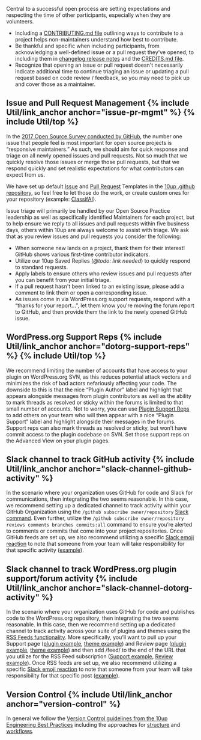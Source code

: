 Central to a successful open process are setting expectations and respecting the time of other participants, especially when they are volunteers.

- Including a [CONTRIBUTING.md file](https://10up.github.io/Open-Source-Best-Practices/community/#contributing) outlining ways to contribute to a project helps non-maintainers understand how best to contribute.
- Be thankful and specific when including participants, from acknowledging a well-defined issue or a pull request they've opened, to including them in [changelog release notes](https://10up.github.io/Open-Source-Best-Practices/releasing/#changelog) and the [CREDITS.md file](https://10up.github.io/Open-Source-Best-Practices/releasing/#credit-management).
- Recognize that opening an issue or pull request doesn't necessarily indicate additional time to continue triaging an issue or updating a pull request based on code review / feedback, so you may need to pick up and cover those as a maintainer.

<h2 id="issue-pr-mgmt" class="anchor-heading">Issue and Pull Request Management {% include Util/link_anchor anchor="issue-pr-mgmt" %} {% include Util/top %}</h2>

In the [2017 Open Source Survey conducted by GitHub](https://opensourcesurvey.org/2017/), the number one issue that people feel is most important for open source projects is “responsive maintainers.”  As such, we should aim for quick response and triage on all newly opened issues and pull requests.  Not so much that we quickly resolve those issues or merge those pull requests, but that we respond quickly and set realistic expectations for what contributors can expect from us.

We have set up default [Issue](https://github.com/10up/.github/tree/master/ISSUE_TEMPLATE) and [Pull Request](https://github.com/10up/.github/blob/master/PULL_REQUEST_TEMPLATE.md) Templates in the [10up .github repository](https://github.com/10up/.github), so feel free to let those do the work, or create custom ones for your repository (example: [ClassifAI](https://github.com/10up/classifai/tree/develop/.github)).

Issue triage will primarily be handled by our Open Source Practice leadership as well as specifically identified Maintainers for each project, but to help ensure we reply to all issues and pull requests within five business days, others within 10up are always welcome to assist with triage.  We ask that as you review issues and pull requests you consider the following:

- When someone new lands on a project, thank them for their interest! GitHub shows various first-time contributor indicators.
- Utilize our 10up Saved Replies (_@todo: link needed_) to quickly respond to standard requests.
- Apply labels to ensure others who review issues and pull requests after you can benefit from your initial triage.
- If a pull request hasn't been linked to an existing issue, please add a comment to link them or open a corresponding issue.
- As issues come in via WordPress.org support requests, respond with a “thanks for your report…”, let them know you're moving the forum report to GitHub, and then provide them the link to the newly opened GitHub issue.

<h2 id="dotorg-support-reps" class="anchor-heading">WordPress.org Support Reps {% include Util/link_anchor anchor="dotorg-support-reps" %} {% include Util/top %}</h2>

We recommend limiting the number of accounts that have access to your plugin on WordPress.org SVN, as this reduces potential attack vectors and minimizes the risk of bad actors nefariously affecting your code.  The downside to this is that the nice “Plugin Author” label and highlight that appears alongside messages from plugin contributors as well as the ability to mark threads as resolved or sticky within the forums is limited to that small number of accounts.  Not to worry, you can use [Plugin Support Reps](https://make.wordpress.org/plugins/2017/09/04/plugin-support-reps/) to add others on your team who will then appear with a nice “Plugin Support” label and highlight alongside their messages in the forums.  Support reps can also mark threads as resolved or sticky, but won’t have commit access to the plugin codebase on SVN.  Set those support reps on the Advanced View on your plugin pages.

<h2 id="slack-channel-github-activity" class="anchor-heading">Slack channel to track GitHub activity {% include Util/link_anchor anchor="slack-channel-github-activity" %}</h2>

In the scenario where your organization uses GitHub for code and Slack for communications, then integrating the two seems reasonable.  In this case, we recommend setting up a dedicated channel to track activity within your GitHub Organization using the `/github subscribe owner/repository` [Slack command](https://get.slack.help/hc/en-us/articles/232289568-GitHub-for-Slack).  Even further, utilize the `/github subscribe owner/repository reviews comments branches commits:all` command to ensure you’re alerted to comments or commits that come into your project repositories.  Once GitHub feeds are set up, we also recommend utilizing a specific [Slack emoji reaction](https://get.slack.help/hc/en-us/articles/206870317-Emoji-reactions) to note that someone from your team will take responsibility for that specific activity ([example](https://emojipedia.org/pushpin/)).

<h2 id="slack-channel-dotorg-activity" class="anchor-heading">Slack channel to track WordPress.org plugin support/forum activity {% include Util/link_anchor anchor="slack-channel-dotorg-activity" %}</h2>

In the scenario where your organization uses GitHub for code and publishes code to the WordPress.org repository, then integrating the two seems reasonable.  In this case, then we recommend setting up a dedicated channel to track activity across your suite of plugins and themes using the [RSS Feeds functionality](https://get.slack.help/hc/en-us/articles/218688467-Add-RSS-feeds-to-Slack).  More specifically, you’ll want to pull up your Support page ([plugin example](https://wordpress.org/support/plugin/elasticpress/), [theme example](https://wordpress.org/support/theme/twentynineteen/)) and Review page ([plugin example](https://wordpress.org/plugins/elasticpress/#reviews), [theme example](https://wordpress.org/support/theme/twentynineteen/reviews/)) and then add /feed/ to the end of the URL that you utilize for the RSS Feed subscription ([Support example](https://wordpress.org/support/plugin/elaticpress/feed/), [Review example](https://wordpress.org/support/plugin/elasticpress/reviews/feed/)).  Once RSS feeds are set up, we also recommend utilizing a specific [Slack emoji reaction](https://get.slack.help/hc/en-us/articles/206870317-Emoji-reactions) to note that someone from your team will take responsibility for that specific post ([example](https://emojipedia.org/pushpin/)).

<h2 id="version-control" class="anchor-heading">Version Control {% include Util/link_anchor anchor="version-control" %}</h2>

In general we follow the [Version Control guidelines from the 10up Engineering Best Practices](https://10up.github.io/Engineering-Best-Practices/version-control/#top) including the approaches for [structure](https://10up.github.io/Engineering-Best-Practices/version-control/#structure-package-management) and [workflows](https://10up.github.io/Engineering-Best-Practices/version-control/#workflows).
